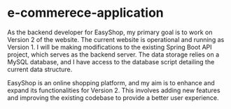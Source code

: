 # e-commerece-application
As the backend developer for EasyShop, my primary goal is to work on Version 2 of the website. The current website is operational and running as Version 1. I will be making modifications to the existing Spring Boot API project, which serves as the backend server. The data storage relies on a MySQL database, and I have access to the database script detailing the current data structure.

EasyShop is an online shopping platform, and my aim is to enhance and expand its functionalities for Version 2. This involves adding new features and improving the existing codebase to provide a better user experience.



